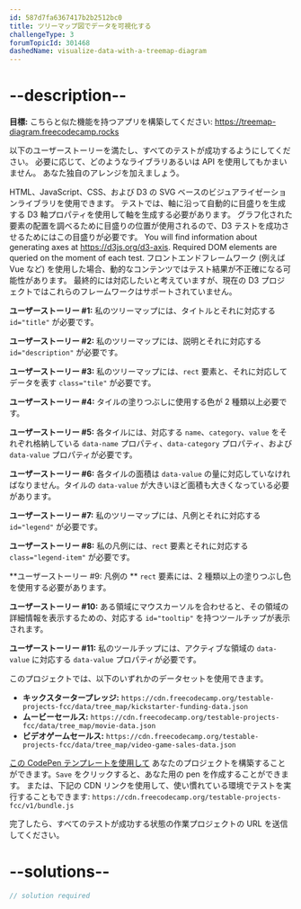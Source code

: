 ```yaml
---
id: 587d7fa6367417b2b2512bc0
title: ツリーマップ図でデータを可視化する
challengeType: 3
forumTopicId: 301468
dashedName: visualize-data-with-a-treemap-diagram
---
```


# --description--

**目標:** こちらと似た機能を持つアプリを構築してください: <a href="https://treemap-diagram.freecodecamp.rocks" target="_blank" rel="noopener noreferrer nofollow">https://treemap-diagram.freecodecamp.rocks</a>

以下のユーザーストーリーを満たし、すべてのテストが成功するようにしてください。 必要に応じて、どのようなライブラリあるいは API を使用してもかまいません。 あなた独自のアレンジを加えましょう。

HTML、JavaScript、CSS、および D3 の SVG ベースのビジュアライゼーションライブラリを使用できます。 テストでは、軸に沿って自動的に目盛りを生成する D3 軸プロパティを使用して軸を生成する必要があります。 グラフ化された要素の配置を調べるために目盛りの位置が使用されるので、D3 テストを成功させるためにはこの目盛りが必要です。 You will find information about generating axes at <https://d3js.org/d3-axis>. Required DOM elements are queried on the moment of each test. フロントエンドフレームワーク (例えば Vue など) を使用した場合、動的なコンテンツではテスト結果が不正確になる可能性があります。 最終的には対応したいと考えていますが、現在の D3 プロジェクトではこれらのフレームワークはサポートされていません。

**ユーザーストーリー #1:** 私のツリーマップには、タイトルとそれに対応する `id="title"` が必要です。

**ユーザーストーリー #2:** 私のツリーマップには、説明とそれに対応する `id="description"` が必要です。

**ユーザーストーリー #3:** 私のツリーマップには、`rect` 要素と、それに対応してデータを表す `class="tile"` が必要です。

**ユーザーストーリー #4:** タイルの塗りつぶしに使用する色が 2 種類以上必要です。

**ユーザーストーリー #5:** 各タイルには、対応する `name`、`category`、`value` をそれぞれ格納している `data-name` プロパティ、`data-category` プロパティ、および `data-value` プロパティが必要です。

**ユーザーストーリー #6:** 各タイルの面積は `data-value` の量に対応していなければなりません。タイルの `data-value` が大きいほど面積も大きくなっている必要があります。

**ユーザーストーリー #7:** 私のツリーマップには、凡例とそれに対応する `id="legend"` が必要です。

**ユーザーストーリー #8:** 私の凡例には、`rect` 要素とそれに対応する `class="legend-item"` が必要です。

**ユーザーストーリー #9: 凡例の ** `rect` 要素には、2 種類以上の塗りつぶし色を使用する必要があります。

**ユーザーストーリー #10:** ある領域にマウスカーソルを合わせると、その領域の詳細情報を表示するための、対応する `id="tooltip"` を持つツールチップが表示されます。

**ユーザーストーリー #11:** 私のツールチップには、アクティブな領域の `data-value` に対応する `data-value` プロパティが必要です。

このプロジェクトでは、以下のいずれかのデータセットを使用できます。

-   **キックスタータープレッジ:** `https://cdn.freecodecamp.org/testable-projects-fcc/data/tree_map/kickstarter-funding-data.json`
-   **ムービーセールス:** `https://cdn.freecodecamp.org/testable-projects-fcc/data/tree_map/movie-data.json`
-   **ビデオゲームセールス:** `https://cdn.freecodecamp.org/testable-projects-fcc/data/tree_map/video-game-sales-data.json`

<a href='https://codepen.io/pen?template=MJjpwO' target="_blank" rel="noopener noreferrer nofollow">この CodePen テンプレートを使用して</a> あなたのプロジェクトを構築することができます。`Save` をクリックすると、あなた用の pen を作成することができます。 または、下記の CDN リンクを使用して、使い慣れている環境でテストを実行することもできます: `https://cdn.freecodecamp.org/testable-projects-fcc/v1/bundle.js`

完了したら、すべてのテストが成功する状態の作業プロジェクトの URL を送信してください。

# --solutions--

```js
// solution required
```
